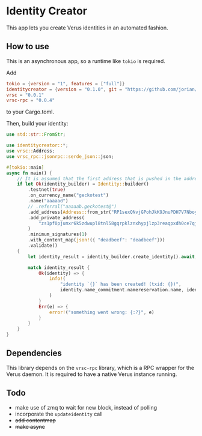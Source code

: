 # Identity Creator

This app lets you create Verus identities in an automated fashion.

## How to use

This is an asynchronous app, so a runtime like `tokio` is required.

Add

```toml
tokio = {version = "1", features = ["full"]}
identitycreator = {version = "0.1.0", git = "https://github.com/jorian/identitycreator"}
vrsc = "0.0.1"
vrsc-rpc = "0.0.4"
```

to your Cargo.toml.

Then, build your identity:

```rs
use std::str::FromStr;

use identitycreator::*;
use vrsc::Address;
use vrsc_rpc::jsonrpc::serde_json::json;

#[tokio::main]
async fn main() {
    // It is assumed that the first address that is pushed in the addresses array, will be the controlling address for the namecommitment.
    if let Ok(identity_builder) = Identity::builder()
        .testnet(true)
        .on_currency_name("geckotest")
        .name("aaaaad")
        // .referral("aaaaab.geckotest@")
        .add_address(Address::from_str("RP1sexQNvjGPohJkK9JnuPDH7V7NboycGj").unwrap())
        .add_private_address(
            "zs1pf0pjumxr6k5zdwupl8tnl58gqrpklznxhypjlzp3reaqpxdh0ce7qj2u7qfp8z8mc9pc39epgm",
        )
        .minimum_signatures(1)
        .with_content_map(json!({ "deadbeef": "deadbeef"}))
        .validate()
    {
        let identity_result = identity_builder.create_identity().await;

        match identity_result {
            Ok(identity) => {
                info!(
                    "identity `{}` has been created! (txid: {})",
                    identity.name_commitment.namereservation.name, identity.registration_txid
                )
            }
            Err(e) => {
                error!("something went wrong: {:?}", e)
            }
        }
    }
}
```

## Dependencies

This library depends on the `vrsc-rpc` library, which is a RPC wrapper for the Verus daemon. It is required to have a native Verus instance running.

## Todo

- make use of zmq to wait for new block, instead of polling
- incorporate the `updateidentity` call
- ~~add contentmap~~
- ~~make async~~
